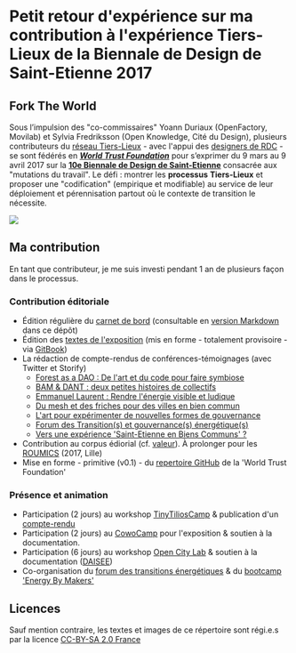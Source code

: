 # Petit retour d'expérience sur ma contribution à l'expérience Tiers-Lieux de la Biennale de Design de Saint-Etienne 2017

## Fork The World

Sous l’impulsion des "co-commissaires" Yoann Duriaux (OpenFactory, Movilab) et Sylvia Fredriksson (Open Knowledge, Cité du Design), plusieurs contributeurs du [réseau Tiers-Lieux](https://www.facebook.com/groups/tilios/) - avec l'appui des [designers de RDC](https://vimeo.com/200720088) - se sont fédérés en [_**World Trust Foundation**_](https://www.flickr.com/photos/sylviafredriksson/albums/72157678188984663) pour s’exprimer du 9 mars au 9 avril 2017 sur la [**10e Biennale de Design de Saint-Etienne**](http://www.biennale-design.com/saint-etienne/2017/fr/home/) consacrée aux "mutations du travail". Le défi : montrer les **processus** **Tiers-Lieux** et proposer une "codification" \(empirique et modifiable\) au service de leur déploiement et pérennisation partout où le contexte de transition le nécessite.

![](https://nicolasloubet.gitbooks.io/fork-the-world/assets/forktheworld_catalogue.jpg)

## Ma contribution

En tant que contributeur, je me suis investi pendant 1 an de plusieurs façon dans le processus.

### Contribution éditoriale

* Édition régulière du [carnet de bord](http://frama.link/BiennaleDesign17-ForkTheWorld) (consultable en [version Markdown](https://github.com/nicolasloubet/ForkTheWorld/blob/master/Textes/forktheworld_coordination.md) dans ce dépôt)
* Édition des [textes de l'exposition](https://frama.link/BiennaleDesign17-ForkTheWorld-Expo) (mis en forme - totalement provisoire - via [GitBook](https://www.gitbook.com/book/nicolasloubet/fork-the-world))
* La rédaction de compte-rendus de conférences-témoignages (avec Twitter et Storify)
  * [Forest as a DAO : De l'art et du code pour faire symbiose](https://storify.com/nicolasloubet/biennaledesign17-forest-dao)
  * [BAM & DANT : deux petites histoires de collectifs](https://storify.com/nicolasloubet/biennaledesign17-collectifbam-dant)
  * [Emmanuel Laurent : Rendre l'énergie visible et ludique](https://storify.com/nicolasloubet/biennaledesign17-em-laurent-energie)
  * [Du mesh et des friches pour des villes en bien commun](https://storify.com/nicolasloubet/biennaledesign17-mesh-friches)
  * [L'art pour expérimenter de nouvelles formes de gouvernance](https://storify.com/nicolasloubet/biennaledesign17-primavera-de-filippi)
  * [Forum des Transition(s) et gouvernance(s) énergétique(s)](https://storify.com/nicolasloubet/biennaledesign17-transition-gouvernance-energie)
  * [Vers une expérience 'Saint-Etienne en Biens Communs' ?](https://storify.com/nicolasloubet/biennaledesign17-forktheworld)
 * Contribution au corpus édiorial (cf. [valeur](https://github.com/Shalf/biennaledesign17/blob/master/Valeur.md)). À prolonger pour les [ROUMICS](http://www.roumics.com/les-roumics/vivre-des-communs) (2017, Lille)
 * Mise en forme - primitive (v0.1) - du [repertoire GitHub](https://github.com/WorldTrustFoundation) de la 'World Trust Foundation' 
 
### Présence et animation
 
* Participation (2 jours) au workshop [TinyTiliosCamp](http://movilab.org/index.php?title=Code_source_TinyTiliosCamp_-_du_4_au_11_avril_2016) & publication d'un [compte-rendu](https://storify.com/nicolasloubet/tinytilioscamp)
* Participation (2 jours) au [CowoCamp](https://github.com/nicolasloubet/ForkTheWorld/blob/master/Textes/forktheworld_coordination.md#9-13-14072016) pour l'exposition & soutien à la documentation. 
* Participation (6 jours) au workshop [Open City Lab](https://hackpad.com/BiennaleDesign17-Carnet-de-bord-de-DoZE-Parc-propos-par-La-MYNE-98hpmej7KYH#:h=3--Open-City-Lab-(23-27/01)) & soutien à la documentation ([DAISEE](https://hackpad.com/DAISEE-Carnet-de-bord-pour-les-activits-de-la-BiennaleDesign17-ahuXu8dfACa#:h=Lisez-Moi))
* Co-organisation du [forum des transitions énergétiques](https://storify.com/nicolasloubet/biennaledesign17-transition-gouvernance-energie) & du [bootcamp 'Energy By Makers'](https://www.meetup.com/fr-FR/Meetup-Energy-by-Makers-Lyon-Sud-Est/events/238059847/)

## Licences 

Sauf mention contraire, les textes et images de ce répertoire sont régi.e.s par la licence [CC-BY-SA 2.0 France](https://creativecommons.org/licenses/by-sa/2.0/fr/)
